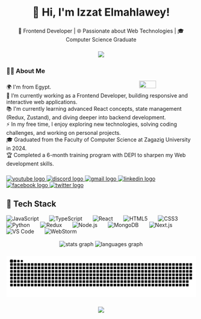<h1 align="center">👋 Hi, I'm Izzat Elmahlawey!</h1>

###

<p align="center">
🚀 Frontend Developer | 🌐 Passionate about Web Technologies | 🎓 Computer Science Graduate
</p>

###

<div align="center">
  <img src="https://visitor-badge.laobi.icu/badge?page_id=IzzatElmahlawey.IzzatElmahlawey&"  />
</div>

###

<h3 align="left">👩‍💻  About Me</h3>

<img align="right" width="30%" height="40%" src="https://i.giphy.com/media/v1.Y2lkPTc5MGI3NjExZHl2YzdmZ3QxcjEwczZ1d2QxZHMxeW05NTY4OWE1OHExd3gxb2JzciZlcD12MV9pbnRlcm5hbF9naWZfYnlfaWQmY3Q9Zw/RbDKaczqWovIugyJmW/giphy.gif"  />

###
🌍 I'm from Egypt.  
🔭 I’m currently working as a Frontend Developer, building responsive and interactive web applications.  
📚 I'm currently learning advanced React concepts, state management (Redux, Zustand), and diving deeper into backend development.  
⚡ In my free time, I enjoy exploring new technologies, solving coding challenges, and working on personal projects.  
🎓 Graduated from the Faculty of Computer Science at Zagazig University in 2024.  
🏆 Completed a 6-month training program with DEPI to sharpen my Web development skills.
<br/>
###
<div align="left">
  <a href="https://www.youtube.com/@MARKGoast" target="_blank">
    <img src="https://img.shields.io/static/v1?message=Youtube&logo=youtube&label=&color=FF0000&logoColor=white&labelColor=&style=for-the-badge" height="35" alt="youtube logo"  />
  </a>
  <a href="https://discordapp.com/users/801925835149148161" target="_blank">
    <img src="https://img.shields.io/static/v1?message=Discord&logo=discord&label=&color=7289DA&logoColor=white&labelColor=&style=for-the-badge" height="35" alt="discord logo"  />
  </a>
  <a href="izzatelmahlawey@gmail.com" target="_blank">
    <img src="https://img.shields.io/static/v1?message=Gmail&logo=gmail&label=&color=D14836&logoColor=white&labelColor=&style=for-the-badge" height="35" alt="gmail logo"  />
  </a>
  <a href="https://www.linkedin.com/in/izzat-elmahlawey/" target="_blank">
    <img src="https://img.shields.io/static/v1?message=LinkedIn&logo=linkedin&label=&color=0077B5&logoColor=white&labelColor=&style=for-the-badge" height="35" alt="linkedin logo"  />
  </a>
  <a href="https://www.facebook.com/Izzat.elmahlawey" target="_blank">
    <img src="https://img.shields.io/static/v1?message=Facebook&logo=facebook&label=&color=1877F2&logoColor=white&labelColor=&style=for-the-badge" height="35" alt="facebook logo"  />
  </a>
  <a href="https://x.com/IElmahlawey" target="_blank">
    <img src="https://img.shields.io/static/v1?message=Twitter&logo=twitter&label=&color=1DA1F2&logoColor=white&labelColor=&style=for-the-badge" height="35" alt="twitter logo"  />
  </a>
</div>

###

<h2 align="left">🚀 Tech Stack</h2>
<div align="left">
  <img src="https://cdn.jsdelivr.net/gh/devicons/devicon/icons/javascript/javascript-original.svg" height="40" alt="JavaScript" title="JavaScript" />
  <img width="20" />
  <img src="https://cdn.jsdelivr.net/gh/devicons/devicon/icons/typescript/typescript-original.svg" height="40" alt="TypeScript" title="TypeScript" />
  <img width="20" />
  <img src="https://cdn.jsdelivr.net/gh/devicons/devicon/icons/react/react-original.svg" height="40" alt="React" title="React" />
  <img width="20" />
  <img src="https://cdn.jsdelivr.net/gh/devicons/devicon/icons/html5/html5-original.svg" height="40" alt="HTML5" title="HTML5" />
  <img width="20" />
  <img src="https://cdn.jsdelivr.net/gh/devicons/devicon/icons/css3/css3-original.svg" height="40" alt="CSS3" title="CSS3" />
  <img width="20" />
  <img src="https://cdn.jsdelivr.net/gh/devicons/devicon/icons/python/python-original.svg" height="40" alt="Python" title="Python" />
  <img width="20" />
  <img src="https://cdn.jsdelivr.net/gh/devicons/devicon/icons/redux/redux-original.svg" height="40" alt="Redux" title="Redux" />
  <img width="20" />
  <img src="https://cdn.jsdelivr.net/gh/devicons/devicon/icons/nodejs/nodejs-original.svg" height="40" alt="Node.js" title="Node.js" />
  <img width="20" />
  <img src="https://cdn.jsdelivr.net/gh/devicons/devicon/icons/mongodb/mongodb-original.svg" height="40" alt="MongoDB" title="MongoDB" />
  <img width="20" />
  <img src="https://cdn.jsdelivr.net/gh/devicons/devicon/icons/nextjs/nextjs-original.svg" height="40" alt="Next.js" title="Next.js" />
  <img width="20" />
  <img src="https://cdn.jsdelivr.net/gh/devicons/devicon/icons/vscode/vscode-original.svg" height="40" alt="VS Code" title="VS Code" />
  <img width="20" />
  <img src="https://cdn.jsdelivr.net/gh/devicons/devicon/icons/webstorm/webstorm-original.svg" height="40" alt="WebStorm" title="WebStorm" />
</div>
<br/>

<div align="center">
  <img src="https://github-readme-stats.vercel.app/api?username=IzzatElmahlawey&hide_title=false&hide_rank=false&show_icons=true&include_all_commits=true&count_private=true&disable_animations=false&theme=dracula&locale=en&hide_border=false" height="150" alt="stats graph"  />
  <img src="https://github-readme-stats.vercel.app/api/top-langs?username=IzzatElmahlawey&locale=en&hide_title=false&layout=compact&card_width=320&langs_count=5&theme=dracula&hide_border=false" height="150" alt="languages graph"  />
</div>

###

<picture>
  <source media="(prefers-color-scheme: dark)" srcset="https://raw.githubusercontent.com/IzzatElmahlawey/IzzatElmahlawey/output/github-snake-dark.svg" />
  <source media="(prefers-color-scheme: light)" srcset="https://raw.githubusercontent.com/IzzatElmahlawey/IzzatElmahlawey/output/github-snake.svg" />
  <img alt="github-snake" src="https://raw.githubusercontent.com/IzzatElmahlawey/IzzatElmahlawey/output/github-snake.svg" />
</picture>

###

<div align="center">
  <img src="https://profile-counter.glitch.me/IzzatElmahlawey/count.svg?"  />
</div>

###
